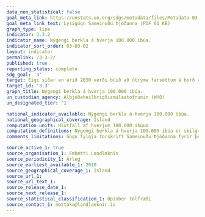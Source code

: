 ```yaml
---
data_non_statistical: false
goal_meta_link: https://unstats.un.org/sdgs/metadata/files/Metadata-03-03-02.pdf
goal_meta_link_text: Lýsigögn Sameinuðu Þjóðanna (PDF 61 KB)
graph_type: line
indicator: 3.3.2
indicator_name: Nýgengi berkla á hverja 100.000 íbúa.
indicator_sort_order: 03-03-02
layout: indicator
permalink: /3-3-2/
published: true
reporting_status: complete
sdg_goal: '3'
target: Eigi síðar en árið 2030 verði búið að útrýma farsóttum á borð við alnæmi, berkla, malaríu og hitabeltissjúkdóma, sem ekki hefur verið sinnt, og barist verði gegn lifrarbólgu, vatnsbornum faraldri og öðrum smitsjúkdómum.
target_id: '3.3'
graph_title: Nýgengi berkla á hverja 100.000 íbúa.
un_custodian_agency: Alþjóðaheilbrigðismálastofnunin (WHO)
un_designated_tier: '1'

national_indicator_available: Nýgengi berkla á hverja 100.000 íbúa.
national_geographical_coverage: Ísland
computation_units: Hlutfall af hverjum 100.000 íbúum
computation_definitions: Nýgengi berkla á hverja 100.000 íbúa er skilgreint sem fjöldi nýrra berklasýkinga og þeirra tilvika þar sem meðhöndluð berklasýking gerir aftur var við sig (fyrir allar tegundir berkla, að meðtöldum tilvikum þar sem sjúklingar búa við HIV) á hverju gefnu ári, tilkynnt sem hlutfall af hverjum 100.000 íbúum
comments_limitations: Gögn fylgja forskrift Sameinuðu Þjóðanna fyrir þennan mælikvarða. Þessi mælikvarði var fundin í samstarfi við sérfræðinga á þessu sviði.

source_active_1: true
source_organisation_1: Embætti Landlæknis
source_periodicity_1: Árleg
source_earliest_available_1: 2010
source_geographical_coverage_1: Ísland
source_url_1:
source_url_text_1:
source_release_date_1:
source_next_release_1:
source_statistical_classification_1: Opinber tölfræði
source_contact_1: mottaka@landlaeknir.is
---
```

